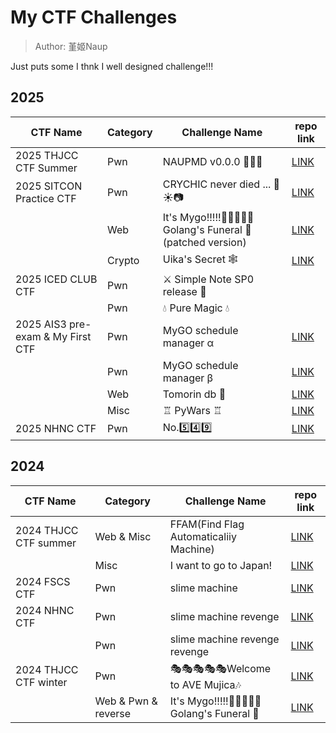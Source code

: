 # My CTF Challenges
> Author: 堇姬Naup

Just puts some I thnk I well designed challenge!!! 

## 2025
| CTF Name | Category | Challenge Name | repo link |
| - | - | - | - |
| 2025 THJCC CTF Summer	| Pwn | NAUPMD v0.0.0 📒📕📘 | [LINK](https://github.com/Naupjjin/THJCC-CTF-2025-summer/tree/main/NAUPMD_v0) |
| 2025 SITCON Practice CTF	| Pwn | CRYCHIC never died ... 🌸☀️📷 | [LINK](https://github.com/Naupjjin/SITCON-2025-Challenge/tree/main/CRICHIC_never_died) |
| | Web | It's Mygo!!!!!🎤🎸🎸🥁🎸 Golang's Funeral 🎹 (patched version) | [LINK](https://github.com/Naupjjin/SITCON-2025-Challenge/tree/main/ItsMyGo_GolangFuneral) |
| | Crypto | Uika's Secret 🕸️ | [LINK](https://github.com/Naupjjin/SITCON-2025-Challenge/tree/main/UikaSecret) | 
| 2025 ICED CLUB CTF	| Pwn | ⚔️ Simple Note SP0 release 👻 |  |
| 	| Pwn | 💧 Pure Magic 💧 |  |
| 2025 AIS3 pre-exam & My First CTF	| Pwn | MyGO schedule manager α | [LINK](https://github.com/Naupjjin/2025-AIS3-pre-exam-challenge/tree/main/MyGO-schedule-manager-alpha) |
| 	| Pwn | MyGO schedule manager β | [LINK](https://github.com/Naupjjin/2025-AIS3-pre-exam-challenge/tree/main/MyGO-schedule-manager-beta) |
| 	| Web | Tomorin db 🐧 | [LINK](https://github.com/Naupjjin/2025-AIS3-pre-exam-challenge/tree/main/tomorin_db) |
| 	| Misc | ♖ PyWars ♖ | [LINK](https://github.com/Naupjjin/2025-AIS3-pre-exam-challenge/tree/main/PyWars) |
| 2025 NHNC CTF  | Pwn | No.5️⃣4️⃣9️⃣ | [LINK](https://github.com/Naupjjin/2025-NHNC-CTF-challenge/tree/main/No549) |

## 2024
| CTF Name | Category | Challenge Name | repo link |
| - | - | - | - |
| 2024 THJCC CTF summer | Web & Misc | FFAM(Find Flag Automaticaliiy Machine) | [LINK](https://github.com/Naupjjin/THJCC-CTF-2024/tree/main/Web/FFAM) |
| | Misc | I want to go to Japan! | [LINK](https://github.com/Naupjjin/THJCC-CTF-2024/tree/main/OSINT/JAPAN) |
| 2024 FSCS CTF | Pwn | slime machine | [LINK](https://github.com/Naupjjin/My-CTF-challenge/tree/main/FSCS-CTF-2024/slime_machine) |
| 2024 NHNC CTF | Pwn | slime machine revenge | [LINK](https://github.com/Naupjjin/NHNC-CTF-challege/tree/main/slime_machine_revenge) |
| | Pwn | slime machine revenge revenge | [LINK](https://github.com/Naupjjin/NHNC-CTF-challege/tree/main/slime_revenge_revenge) |
| 2024 THJCC CTF winter | Pwn | 🎭🎭🎭🎭🎭Welcome to AVE Mujica🎶  | [LINK](https://github.com/Naupjjin/THJCC-CTF-2024-winter/tree/main/welcome-to-avemujica) |
| | Web & Pwn & reverse | It's Mygo!!!!!🎤🎸🎸🥁🎸 Golang's Funeral 🎹 | [LINK](https://github.com/Naupjjin/THJCC-CTF-2024-winter/tree/main/ItsMygo-GolangFuneral) |
